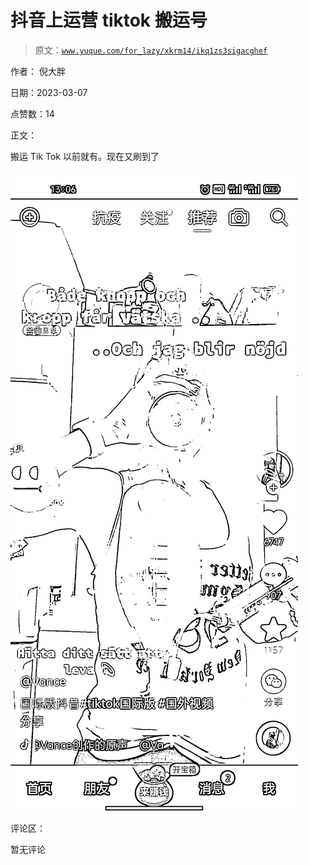 # 抖音上运营 tiktok 搬运号

> 原文：[`www.yuque.com/for_lazy/xkrm14/ikq1zs3sigacghef`](https://www.yuque.com/for_lazy/xkrm14/ikq1zs3sigacghef)

作者： 倪大胖 

日期：2023-03-07 

点赞数：14 

正文： 

搬运 Tik Tok 以前就有。现在又刷到了 

![](img/c0beaff5b474861b60331270a4fe6226.png) 

评论区： 

暂无评论 

